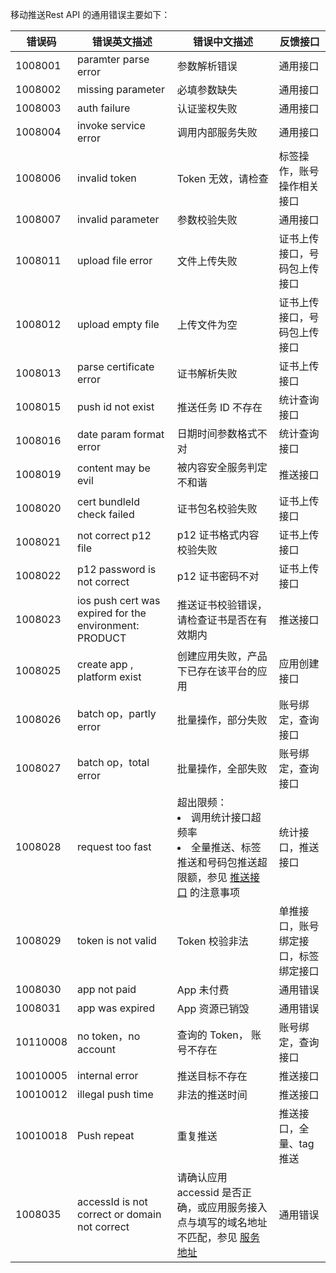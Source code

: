 移动推送Rest API 的通用错误主要如下：

| 错误码 | 错误英文描述 | 错误中文描述 | 反馈接口 |
| -------- | ---------------- | ---------------- | ----------- |
| 1008001 | paramter parse error | 参数解析错误 | 通用接口 |
| 1008002 | missing parameter | 必填参数缺失 | 通用接口 |
| 1008003 | auth failure | 认证鉴权失败 | 通用接口 |
| 1008004 | invoke service error | 调用内部服务失败 | 通用接口 |
| 1008006 | invalid token | Token 无效，请检查 | 标签操作，账号操作相关接口 |
| 1008007 | invalid parameter | 参数校验失败 | 通用接口 |
| 1008011 | upload file error | 文件上传失败 | 证书上传接口，号码包上传接口 |
| 1008012 | upload empty file | 上传文件为空 | 证书上传接口，号码包上传接口 |
| 1008013 | parse certificate error | 证书解析失败 | 证书上传接口 |
| 1008015 | push id not exist | 推送任务 ID 不存在 | 统计查询接口 |
| 1008016 | date param format error | 日期时间参数格式不对 | 统计查询接口 |
| 1008019 | content may be evil | 被内容安全服务判定不和谐 | 推送接口 |
| 1008020  |cert bundleId check failed|证书包名校验失败|证书上传接口|
| 1008021 | not correct p12 file |p12 证书格式内容校验失败|证书上传接口|
| 1008022  |p12 password is not correct|p12 证书密码不对|证书上传接口|
| 1008023  |ios push cert was expired for the environment: PRODUCT|推送证书校验错误，请检查证书是否在有效期内|推送接口|
| 1008025  |create app , platform exist|创建应用失败，产品下已存在该平台的应用|应用创建接口|
| 1008026 | batch op，partly error | 批量操作，部分失败 | 账号绑定，查询接口 |
| 1008027 | batch op，total error | 批量操作，全部失败 | 账号绑定，查询接口 |
| 1008028  | request too fast|超出限频：<li>调用统计接口超频率</li><li>全量推送、标签推送和号码包推送超限额，参见 [推送接口](https://intl.cloud.tencent.com/document/product/1024/33764) 的注意事项</li>|统计接口，推送接口|
| 1008029  |token is not valid|Token 校验非法|单推接口，账号绑定接口，标签绑定接口|
| 1008030  |app not paid|App 未付费|通用错误|
| 1008031  |app was expired|App 资源已销毁|通用错误|
| 10110008 | no token，no account  | 查询的 Token， 账号不存在 | 账号绑定，查询接口 |
| 10010005 | internal error | 推送目标不存在 | 推送接口 |
| 10010012 | illegal push time | 非法的推送时间 | 推送接口 |
| 10010018 | Push repeat | 重复推送 | 推送接口，全量、tag 推送 |
| 1008035  | accessId is not correct or domain not correct | 请确认应用 accessid 是否正确，或应用服务接入点与填写的域名地址不匹配，参见 [服务地址](https://intl.cloud.tencent.com/document/product/1024/38517) | 通用错误 |


